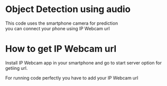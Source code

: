 # Object Detection using audio
This code uses the smartphone camera for prediction <br />
you can connect your phone using IP Webcam url

# How to get IP Webcam url
Install IP Webcam app in your smartphone and go to start server option for getiing url.<br />

For running code perfectly you have to add your IP Webcam url 
